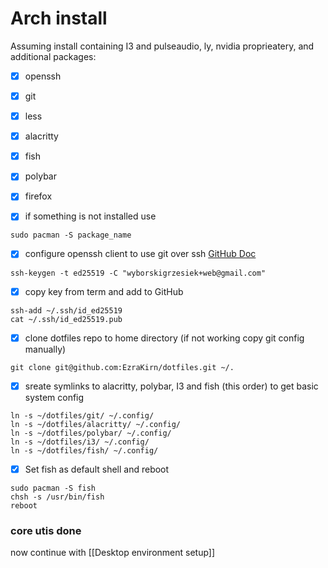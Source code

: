 # Arch install
Assuming install containing I3 and pulseaudio, ly, nvidia proprieatery, and additional packages: 
- [x] openssh
- [x] git
- [x] less

- [x] alacritty
- [x] fish

- [x] polybar

- [x] firefox


- [x] if something is not installed use 
```
sudo pacman -S package_name
```

- [x] configure openssh client to use git over ssh [GitHub Doc](https://docs.github.com/en/authentication/connecting-to-github-with-ssh/generating-a-new-ssh-key-and-adding-it-to-the-ssh-agent)
``` 
ssh-keygen -t ed25519 -C "wyborskigrzesiek+web@gmail.com"
```
 
- [x] copy key from term and add to GitHub
``` 
ssh-add ~/.ssh/id_ed25519
cat ~/.ssh/id_ed25519.pub
```
 
 - [x] clone dotfiles repo to home directory (if not working copy git config manually)
```
git clone git@github.com:EzraKirn/dotfiles.git ~/.
```

- [x] sreate symlinks to alacritty, polybar, I3 and fish (this order) to get basic system config
```
ln -s ~/dotfiles/git/ ~/.config/
ln -s ~/dotfiles/alacritty/ ~/.config/
ln -s ~/dotfiles/polybar/ ~/.config/
ln -s ~/dotfiles/i3/ ~/.config/
ln -s ~/dotfiles/fish/ ~/.config/
```

- [X] Set fish as default shell and reboot
```
sudo pacman -S fish
chsh -s /usr/bin/fish
reboot
```

### core utis done
now continue with [[Desktop environment setup]]